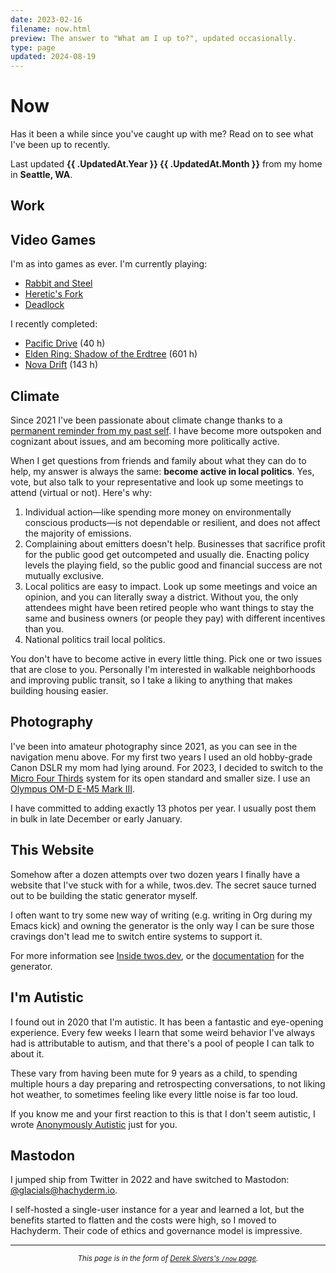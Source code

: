 ```yaml
---
date: 2023-02-16
filename: now.html
preview: The answer to "What am I up to?", updated occasionally.
type: page
updated: 2024-08-19
---
```


# Now

Has it been a while since you've caught up with me?
Read on to see what I've been up to recently.

Last updated **{{ .UpdatedAt.Year }} {{ .UpdatedAt.Month }}**
from my home in **Seattle, WA**.

## Work

## Video Games

I'm as into games as ever. I'm currently playing:

- [Rabbit and Steel](https://store.steampowered.com/app/2132850/Rabbit_and_Steel/)
- [Heretic's Fork](https://store.steampowered.com/app/2181610/Heretics_Fork/)
- [Deadlock](https://store.steampowered.com/app/1422450/Deadlock/)

I recently completed:

- [Pacific Drive](https://store.steampowered.com/app/1458140/Pacific_Drive/) (40 h)
- [Elden Ring: Shadow of the Erdtree](https://store.steampowered.com/app/2778580/ELDEN_RING_Shadow_of_the_Erdtree/) (601 h)
- [Nova Drift](https://store.steampowered.com/app/858210/Nova_Drift/) (143 h)

## Climate

Since 2021 I've been passionate about climate change thanks to a
[permanent reminder from my past self](/tattoo.html).
I have become more outspoken and cognizant about issues,
and am becoming more politically active.

When I get questions from friends and family about what they can do to help,
my answer is always the same: **become active in local politics**. Yes, vote, but also talk to your representative and look up some meetings to attend (virtual or not). Here's why:

1. Individual action—like spending more money on environmentally conscious products—is not dependable or resilient,
   and does not affect the majority of emissions.
2. Complaining about emitters doesn't help.
   Businesses that sacrifice profit for the public good get outcompeted and usually die.
   Enacting policy levels the playing field,
   so the public good and financial success are not mutually exclusive.
3. Local politics are easy to impact.
   Look up some meetings and voice an opinion, and you can literally sway a district.
   Without you, the only attendees might have been retired people who want things to stay the same and business owners (or people they pay) with different incentives than you.
4. National politics trail local politics.

You don't have to become active in every little thing.
Pick one or two issues that are close to you.
Personally I'm interested in walkable neighborhoods and improving public transit, so I take a liking to anything that makes building housing easier.

## Photography

I've been into amateur photography since 2021,
as you can see in the navigation menu above.
For my first two years I used an old hobby-grade Canon DSLR my mom had lying around.
For 2023, I decided to switch to the [Micro Four Thirds](https://www.four-thirds.org/en/) system for its open standard and smaller size.
I use an [Olympus OM-D E-M5 Mark III](https://amzn.to/3Qaj7qm).

I have committed to adding exactly 13 photos per year.
I usually post them in bulk in late December or early January.

## This Website

Somehow after a dozen attempts over two dozen years I finally have a
website that I've stuck with for a while, twos.dev.
The secret sauce turned out to be building the static generator myself.

I often want to try some new way of writing
(e.g. writing in Org during my Emacs kick)
and owning the generator is the only way I can be sure those cravings don't lead me to switch entire systems to support it.

For more information see [Inside twos.dev](/meta.html),
or the [documentation](/winter.html) for the generator.

## I'm Autistic

I found out in 2020 that I'm autistic.
It has been a fantastic and eye-opening experience.
Every few weeks I learn that some weird behavior I've always had is attributable to autism,
and that there's a pool of people I can talk to about it.

These vary from having been mute for 9 years as a child,
to spending multiple hours a day preparing and retrospecting conversations,
to not liking hot weather,
to sometimes feeling like every little noise is far too loud.

If you know me and your first reaction to this is that I don't seem autistic,
I wrote [Anonymously Autistic](/autism.html) just for you.

## Mastodon

I jumped ship from Twitter in 2022 and have switched to Mastodon:
[@glacials@hachyderm.io](https://hachyderm.io/@glacials).

I self-hosted a single-user instance for a year and learned a lot,
but the benefits started to flatten and the costs were high,
so I moved to Hachyderm.
Their code of ethics and governance model is impressive.

---

<small><center>_This page is in the form of [Derek Sivers's `/now` page](https://sive.rs/now)._</center></small>
